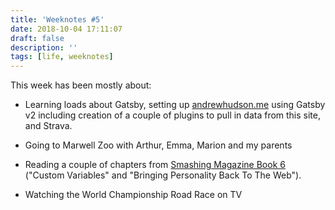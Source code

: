 ```yaml
---
title: 'Weeknotes #5'
date: 2018-10-04 17:11:07
draft: false
description: ''
tags: [life, weeknotes]
---
```


This week has been mostly about:

*   Learning loads about Gatsby, setting up [andrewhudson.me](https://andrewhudson.me) using Gatsby v2 including creation of a couple of plugins to pull in data from this site, and Strava.
*   Going to Marwell Zoo with Arthur, Emma, Marion and my parents   
    
*   Reading a couple of chapters from [Smashing Magazine Book 6](https://www.smashingmagazine.com/2018/09/smashing-book-6-release/) ("Custom Variables" and "Bringing Personality Back To The Web").
*   Watching the World Championship Road Race on TV